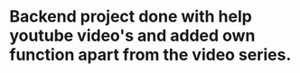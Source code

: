 # Backend project done with help youtube video's and added own function apart from the video series.

<!-- Credit to Hitesh Choudhary Sir for the project -->

<!-- I will be adding more function as an how i get good with backend development and learn more, and contribute more to this project -->